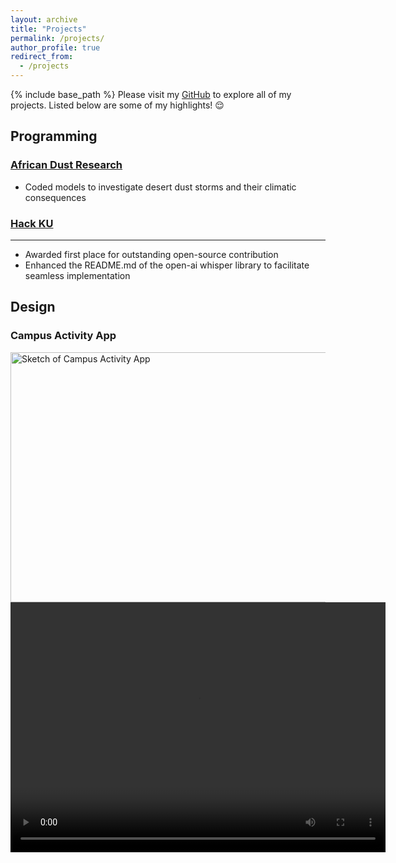 ```yaml
---
layout: archive
title: "Projects"
permalink: /projects/
author_profile: true
redirect_from:
  - /projects
---
```

{% include base_path %}
Please visit my [GitHub](https://github.com/kwhuber) to explore all of my projects. Listed below are some of my highlights! 😌 

## Programming
### [African Dust Research](https://github.com/kwhuber/African_Dust_Research)
* Coded models to investigate desert dust storms and their climatic consequences

### [Hack KU](https://github.com/kwhuber/Hack-KU-2023)
--------
* Awarded first place for outstanding open-source contribution
* Enhanced the README.md of the open-ai whisper library to facilitate seamless implementation

## Design
### Campus Activity App
<div>
    <img src="/images/campus_sketch.png" alt="Sketch of Campus Activity App" width="600" height="400">
</div>

<video width="600" height="400" controls>
  <source src="/videos/campus_activity_prototpye.mov" type="video/quicktime">
  Your browser does not support the video tag.
</video>

